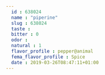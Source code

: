 ```yaml
---
  id : 638024
  name : "piperine"
  slug : 638024
  taste : 
  bitter : 0
  odor : 
  natural : 1
  flavor_profile : pepper@animal
  fema_flavor_profile : Spice
  date : 2019-03-26T08:47:11+01:00
---
```



